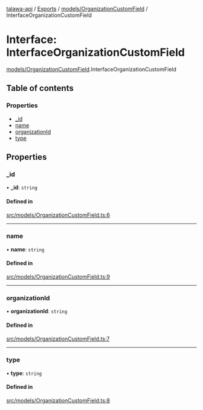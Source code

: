 [talawa-api](../README.md) / [Exports](../modules.md) / [models/OrganizationCustomField](../modules/models_OrganizationCustomField.md) / InterfaceOrganizationCustomField

# Interface: InterfaceOrganizationCustomField

[models/OrganizationCustomField](../modules/models_OrganizationCustomField.md).InterfaceOrganizationCustomField

## Table of contents

### Properties

- [\_id](models_OrganizationCustomField.InterfaceOrganizationCustomField.md#_id)
- [name](models_OrganizationCustomField.InterfaceOrganizationCustomField.md#name)
- [organizationId](models_OrganizationCustomField.InterfaceOrganizationCustomField.md#organizationid)
- [type](models_OrganizationCustomField.InterfaceOrganizationCustomField.md#type)

## Properties

### \_id

• **\_id**: `string`

#### Defined in

[src/models/OrganizationCustomField.ts:6](https://github.com/PalisadoesFoundation/talawa-api/blob/9fa6a1c/src/models/OrganizationCustomField.ts#L6)

___

### name

• **name**: `string`

#### Defined in

[src/models/OrganizationCustomField.ts:9](https://github.com/PalisadoesFoundation/talawa-api/blob/9fa6a1c/src/models/OrganizationCustomField.ts#L9)

___

### organizationId

• **organizationId**: `string`

#### Defined in

[src/models/OrganizationCustomField.ts:7](https://github.com/PalisadoesFoundation/talawa-api/blob/9fa6a1c/src/models/OrganizationCustomField.ts#L7)

___

### type

• **type**: `string`

#### Defined in

[src/models/OrganizationCustomField.ts:8](https://github.com/PalisadoesFoundation/talawa-api/blob/9fa6a1c/src/models/OrganizationCustomField.ts#L8)
